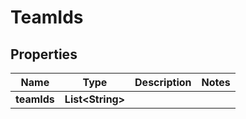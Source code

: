 

# TeamIds


## Properties

| Name | Type | Description | Notes |
|------------ | ------------- | ------------- | -------------|
|**teamIds** | **List&lt;String&gt;** |  |  |



